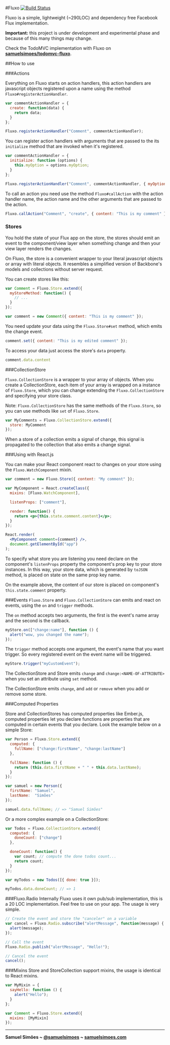 #Fluxo [![Build Status](https://travis-ci.org/samuelsimoes/fluxo.svg?branch=master)](https://travis-ci.org/samuelsimoes/fluxo)

Fluxo is a simple, lightweight (~290LOC) and dependency free Facebook Flux implementation.

**Important:** this project is under development and experimental phase and because
of this many things may change.

Check the TodoMVC implementation with Fluxo on **[samuelsimoes/todomvc-fluxo](https://github.com/samuelsimoes/todomvc-fluxo)**.

##How to use

###Actions

Everything on Fluxo starts on action handlers, this action handlers are
javascript objects registered upon a name using the method `Fluxo#registerActionHandler`.

```javascript
var commentActionHandler = {
  create: function(data) {
    return data;
  }
};

Fluxo.registerActionHandler("Comment", commentActionHandler);
```

You can register action handlers with arguments that are passed to the its
`initialize` method that are invoked when it's registered.

```javascript
var commentActionHandler = {
  initialize: function (options) {
    this.myOption = options.myOption;
  }
};

Fluxo.registerActionHandler("Comment", commentActionHandler, { myOption: true });
```

To call an action you need use the method `Fluxo#callAction` with the action
handler name, the action name and the other arguments that are passed to the action.

```javascript
Fluxo.callAction("Comment", "create", { content: "This is my comment" });
```

### Stores

You hold the state of your Flux app on the store, the stores should emit an event
to the component/view layer when something change and then your view layer renders the
changes.

On Fluxo, the store is a convenient wrapper to your literal javascript objects or
array with literal objects. It resembles a simplified version of Backbone's models
and collections without server request.

You can create stores like this:

```javascript
var Comment = Fluxo.Store.extend({
  myStoreMethod: function() {
    // ...
  }
});

var comment = new Comment({ content: "This is my comment" });
```

You need update your data using the `Fluxo.Store#set` method, which emits the change
event.

```javascript
comment.set({ content: "This is my edited comment" });
```

To access your data just access the store's `data` property.

```javascript
comment.data.content
```

###CollectionStore

`Fluxo.CollectionStore` is a wrapper to your array of objects. When you create
a CollectionStore, each item of your array is wrapped on a instance of `Fluxo.Store`,
which you can change extending the `Fluxo.CollectionStore` and specifying your
store class.

Note: `Fluxo.CollectionStore` has the same methods of the `Fluxo.Store`, so you
can use methods like `set` of `Fluxo.Store`.

```javascript
var MyComments = Fluxo.CollectionStore.extend({
  store: MyComment
});
```

When a store of a collection emits a signal of change, this signal is propagated
to the collection that also emits a change signal.

###Using with React.js

You can make your React component react to changes on your store using the
`Fluxo.WatchComponent` mixin.

```jsx
var comment = new Fluxo.Store({ content: "My comment" });

var MyComponent = React.createClass({
  mixins: [Fluxo.WatchComponent],

  listenProps: ["comment"],

  render: function() {
    return <p>{this.state.comment.content}</p>;
  }
});

React.render(
  <MyComponent comment={comment} />,
  document.getElementById("app")
);
```

To specify what store you are listening you need declare on the component's
`listenProps` property the component's prop key to your store instances. In this way,
your store data, which is generated by `toJSON` method, is placed on state on
the same prop key name.

On the example above, the content of our store is placed on component's `this.state.comment`
property.

###Events
`Fluxo.Store` and `Fluxo.CollectionStore` can emits and react on events, using the
`on` and `trigger` methods.

The `on` method accepts two arguments, the first is the event's name array
and the second is the callback.

```javascript
myStore.on(["change:name"], function () {
  alert("wow, you changed the name");
});
```

The `trigger` method accepts one argument, the event's name that you want trigger.
So every registered event on the event name will be triggered.

```javascript
myStore.trigger("myCustomEvent");
```

The CollectionStore and Store emits `change` and `change:<NAME-OF-ATTRIBUTE>` when
you set an attribute using `set` method.

The CollectionStore emits `change`, and `add` or `remove` when you add or remove
some store.

###Computed Properties

Store and CollectionStores has computed properties like Ember.js, computed
properties let you declare functions are properties that are computed in
certain events that you declare. Look the example below on a simple Store:

```javascript
var Person = Fluxo.Store.extend({
  computed: {
    fullName: ["change:firstName", "change:lastName"]
  },

  fullName: function () {
    return (this.data.firstName + " " + this.data.lastName);
  }
});

var samuel = new Person({
  firstName: "Samuel",
  lastName:  "Simões"
});

samuel.data.fullName; // => "Samuel Simões"
```

Or a more complex example on a CollectionStore:

```javascript
var Todos = Fluxo.CollectionStore.extend({
  computed: {
    doneCount: ["change"]
  },

  doneCount: function() {
    var count; // compute the done todos count...
    return count;
  }
});

var myTodos = new Todos([{ done: true }]);

myTodos.data.doneCount; // => 1
```

###Fluxo.Radio
Internally Fluxo uses it own pub/sub implementation, this is a 20 LOC implementation.
Feel free to use on your app. The usage is very simple.

```javascript
// Create the event and store the "canceler" on a variable
var cancel = Fluxo.Radio.subscribe("alertMessage", function(message) {
  alert(message);
});

// Call the event
Fluxo.Radio.publish("alertMessage", "Hello!");

// Cancel the event
cancel();
```

###Mixins
Store and StoreCollection support mixins, the usage is identical to React mixins.

```javascript
var MyMixin = {
  sayHello: function () {
    alert("Hello");
  }
};

var Comment = Fluxo.Store.extend({
  mixins: [MyMixin]
});
```

-----------------------------------------

**Samuel Simões ~ [@samuelsimoes](https://twitter.com/samuelsimoes) ~ [samuelsimoes.com](http://samuelsimoes.com)**
